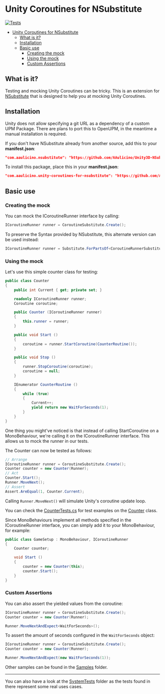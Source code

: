 Unity Coroutines for NSubstitute
========
[![Tests](https://github.com/AAulicino/Unity-Coroutines-for-NSubstitute/actions/workflows/main.yml/badge.svg)](https://github.com/AAulicino/Unity-Coroutines-for-NSubstitute/actions/workflows/main.yml)

- [Unity Coroutines for NSubstitute](#unity-coroutines-for-nsubstitute)
  * [What is it?](#what-is-it)
  * [Installation](#installation)
  * [Basic use](#basic-use)
    + [Creating the mock](#creating-the-mock)
    + [Using the mock](#using-the-mock)
    + [Custom Assertions](#custom-assertions)

## What is it?

Testing and mocking Unity Coroutines can be tricky. This is an extension for
[NSubstitute](https://nsubstitute.github.io/) that is designed to help you at mocking Unity
Coroutines.

## Installation

Unity does not allow specifying a git URL as a dependency of a custom UPM Package.
There are plans to port this to OpenUPM, in the meantime a manual installation is required.

If you don't have NSubstitute already from another source, add this to your **manifest.json**:

```json
"com.aaulicino.nsubstitute": "https://github.com/AAulicino/Unity3D-NSubstitute.git"
```

To install this package, place this in your **manifest.json**:

```json
"com.aaulicino.unity-coroutines-for-nsubstitute": "https://github.com/AAulicino/Unity-Coroutines-for-NSubstitute.git"
```

## Basic use

### Creating the mock

You can mock the ICoroutineRunner interface by calling:

```csharp
ICoroutineRunner runner = CoroutineSubstitute.Create();
```

To preserve the Syntax provided by NSubstitute, this alternate version can be used instead:

```csharp
ICoroutineRunner runner = Substitute.ForPartsOf<CoroutineRunnerSubstitute>();
```

### Using the mock

Let's use this simple counter class for testing:

```csharp
public class Counter
{
    public int Current { get; private set; }

    readonly ICoroutineRunner runner;
    Coroutine coroutine;

    public Counter (ICoroutineRunner runner)
    {
        this.runner = runner;
    }

    public void Start ()
    {
        coroutine = runner.StartCoroutine(CounterRoutine());
    }

    public void Stop ()
    {
        runner.StopCoroutine(coroutine);
        coroutine = null;
    }

    IEnumerator CounterRoutine ()
    {
        while (true)
        {
            Current++;
            yield return new WaitForSeconds(1);
        }
    }
}
```

One thing you might've noticed is that instead of calling StartCoroutine on a MonoBehaviour,
we're calling it on the ICoroutineRunner interface. This allows us to mock the runner in our tests.

The Counter can now be tested as follows:

```csharp
// Arrange
ICoroutineRunner runner = CoroutineSubstitute.Create();
Counter counter = new Counter(Runner);
// Act
Counter.Start();
Runner.MoveNext();
// Assert
Assert.AreEqual(1, Counter.Current);
```

Calling `Runner.MoveNext()` will simulate Unity's coroutine update loop.

You can check the [CounterTests.cs](https://github.com/AAulicino/Unity-Coroutines-for-NSubstitute/blob/main/Tests/Editor/Samples/Counter/CounterTests.cs)
for test examples on the [Counter](https://github.com/AAulicino/Unity-Coroutines-for-NSubstitute/blob/main/Tests/Editor/Samples/Counter/Counter.cs) class.

Since MonoBehaviours implement all methods specified in the ICoroutineRunner interface, you can
simply add it to your MonoBehaviour, for example:

```csharp
public class GameSetup : MonoBehaviour, ICoroutineRunner
{
    Counter counter;

    void Start ()
    {
        counter = new Counter(this);
        counter.Start();
    }
}
```

### Custom Assertions

You can also assert the yielded values from the coroutine:

```csharp
ICoroutineRunner runner = CoroutineSubstitute.Create();
Counter counter = new Counter(Runner);

Runner.MoveNextAndExpect<WaitForSeconds>();
```

To assert the amount of seconds configured in the `WaitForSeconds` object:
```csharp
ICoroutineRunner runner = CoroutineSubstitute.Create();
Counter counter = new Counter(Runner);

Runner.MoveNextAndExpect(new WaitForSeconds(1));
```


Other samples can be found in the [Samples](https://github.com/AAulicino/Unity-Coroutines-for-NSubstitute/tree/main/Tests/Editor/Samples) folder.

---

You can also have a look at the [SystemTests](https://github.com/AAulicino/Unity-Coroutines-for-NSubstitute/tree/main/Tests/Editor/SystemTests) folder as the tests found in there represent some real uses cases.
